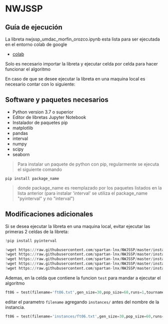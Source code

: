 # NWJSSP

## Guía de ejecución

La libreta nwjssp_umdac_morfin_orozco.ipynb esta lista para ser ejecutada en el entorno colab de google
* [colab](https://colab.research.google.com/)

Solo es necesario importar la libreta y ejecutar celda por celda para hacer funcionar el algoritmo

En caso de que se desee ejecutar la libreta en una maquina local es necesario contar con lo siguiente:

## Software y paquetes necesarios

- Python version 3.7 o superior
- Editor de libretas Jupyter Notebook
- Instalador de paquetes pip
- matplotlib
- pandas
- interval
- numpy
- scipy
- seaborn

> Para instalar un paquete de python con pip, regularmente se ejecuta el siguiente comando

```
pip install package_name
```
> donde package_name es reemplazado por los paquetes listados en la lista anterior (para instalar 'interval' se utiliza el package_name "pyinterval" y no "interval")

## Modificaciones adicionales

Si se desea ejecutar la libreta en una maquina local, evitar ejecutar las primeras 2 celdas de la libreta:

```python
!pip install pyinterval
```

```python
!wget https://raw.githubusercontent.com/spartan-lnx/NWJSSP/master/instances/ft06.txt
!wget https://raw.githubusercontent.com/spartan-lnx/NWJSSP/master/instances/ft10.txt
!wget https://raw.githubusercontent.com/spartan-lnx/NWJSSP/master/instances/la05.txt
!wget https://raw.githubusercontent.com/spartan-lnx/NWJSSP/master/instances/la33.txt
!wget https://raw.githubusercontent.com/spartan-lnx/NWJSSP/master/instances/la40.txt
```
Ademas, en la celda que contiene la funcion `test` para mandar a ejecutar el algoritmo

```python
ft06 = test(filename='ft06.txt',gen_size=30,pop_size=60,runs=1,tournament_size=5,bks=73)
```
editar el parametro `filename` agregando `instances/` antes del nombre de la instancia.

```python
ft06 = test(filename='instances/ft06.txt',gen_size=30,pop_size=60,runs=1,tournament_size=5,bks=73)
```